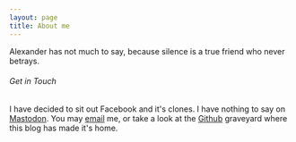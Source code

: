 ```yaml
---
layout: page
title: About me
---
```


Alexander has not much to say, because silence is a true friend who never betrays.

###### Get in Touch

I have decided to sit out Facebook and it's clones. I have nothing to say on [Mastodon][1]. You may [email][2] me,  or take a look at the [Github][3] graveyard where this blog has made it's home.

[1]:	@haechi@mastodon.energy
[2]:	mailto:mail@haechi.me
[3]:	https://github.com/haechi
